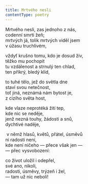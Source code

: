 ```yaml
---
title: Mrtvého nesli
contentType: poetry
---
```


Mrtvého nesli, zas jednoho z nás,  
codenní smrti žeň;  
mrtvých já, tolik mrtvých viděl jsem  
v úžasu truchlivém,

vždyť krušno tomu, kdo je dosud živ,  
těžko mu pochopit  
tu vzdálenost a strnulý ten chlad,  
ten příkrý, bledý klid,

to tuhé tělo, jež do světla dne  
staví svou netečnost,  
toť jiná, neznámá nám bytost je,  
z cizího světa host,

kde vlaze neprotéká žití tep,  
kde nic se neděje,  
jenž nezná touhy, žádosti a snů,  
dychtivé naděje,

 v němž hlasů, květů, přátel, úsměvů  
ni radosti není,  
kde není ničeho — přece však jen —  
— přec vysvobození:

co život uložil i odepřel,  
své ano, nikoli,  
radosti, úsměvy, trýzeň i žel,  
— tam už nic nebolí!
